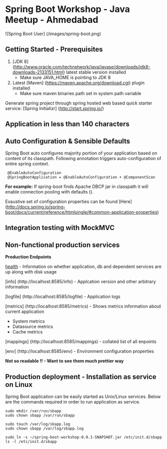 # Spring Boot Workshop - Java Meetup - Ahmedabad

![Spring Boot User] (/images/spring-boot.png)

## Getting Started - Prerequisites

1. [JDK 8] (http://www.oracle.com/technetwork/java/javase/downloads/jdk8-downloads-2133151.html) latest stable version installed
    * Make sure JAVA_HOME is pointing to JDK 8
2. Latest [Maven] (https://maven.apache.org/download.cgi) plugin installed
    * Make sure maven binaries path set in system path variable

Generate spring project through spring hosted web based quick starter service: [Spring Initializr] (http://start.spring.io/) 

## Application in less than 140 characters

## Auto Configuration & Sensible Defaults

Spring Boot auto configures majority portion of your application based on content of its classpath. Following annotation triggers auto-configuration of entire spring context.
    
     @EnableAutoConfiguration
     @SpringBootApplication = @EnableAutoConfiguration + @ComponentScan

**For example:** If spring-boot finds Apache DBCP jar in classpath it will enable connection pooling with defaults (). 
 
Exaustive set of configuration properties can be found [Here] (http://docs.spring.io/spring-boot/docs/current/reference/htmlsingle/#common-application-properties)

## Integration testing with MockMVC
## Non-functional production services

**Production Endpoints**

[health](http://localhost:8585/health) - Information on whether application, db and dependent services are up along with disk usage

[info] (http://localhost:8585/info) - Applcation version and other arbitrary information

[logfile] (http://localhost:8585/logfile) - Application logs

[metrics] (http://localhost:8585/metrics) - Shows metrics information about current application

* System metrics
* Datasource metrics
* Cache metrics

[mappings] (http://localhost:8585/mappings) - collated list of all enpoints

[env] (http://localhost:8585/env) - Environment configuration properties

**Not so readable !! - Want to see them much prettier way**

## Production deployment - Installation as service on Linux

Spring Boot application can be easily started as Unix/Linux services. Below are the commands required in order to run application as service.

    sudo mkdir /var/run/sbapp
	sudo chown sbapp /var/run/sbapp

	sudo touch /var/log/sbapp.log
	sudo chown sbapp /var/log/sbapp.log

	sudo ln -s ~/spring-boot-workshop-0.0.1-SNAPSHOT.jar /etc/init.d/sbapp
	ls -l /etc/init.d/sbapp

	
